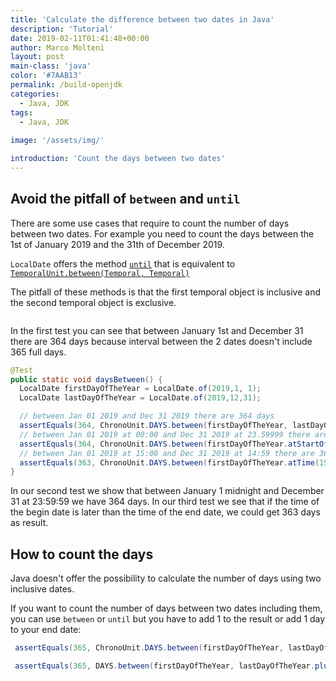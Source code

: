 ```yaml
---
title: 'Calculate the difference between two dates in Java'
description: 'Tutorial'
date: 2019-02-11T01:41:48+00:00
author: Marco Molteni
layout: post
main-class: 'java'
color: '#7AAB13'
permalink: /build-openjdk
categories:
  - Java, JDK
tags:
  - Java, JDK
 
image: '/assets/img/'

introduction: 'Count the days between two dates'
---
```


## Avoid the pitfall of `between` and `until`

There are some use cases that require to count the number of days between two dates.
For example you need to count the days between the 1st of January 2019 and the 31th of December 2019.

`LocalDate` offers the method [`until`](https://docs.oracle.com/javase/8/docs/api/java/time/LocalDate.html) that is equivalent to
[`TemporalUnit.between(Temporal, Temporal)`](https://docs.oracle.com/javase/8/docs/api/java/time/temporal/TemporalUnit.html#between-java.time.temporal.Temporal-java.time.temporal.Temporal-)

The pitfall of these methods is that the first temporal object is inclusive and the second temporal object is exclusive.

<img src="{{site.baseurl}}/assets/img/uploads/2019/between.jpg" alt=""/>

In the first test you can see that between January 1st and December 31 there are 364 days because interval between the 2 dates doesn't include 365 full days.

```java
@Test
public static void daysBetween() {
  LocalDate firstDayOfTheYear = LocalDate.of(2019,1, 1);
  LocalDate lastDayOfTheYear = LocalDate.of(2019,12,31);

  // between Jan 01 2019 and Dec 31 2019 there are 364 days
  assertEquals(364, ChronoUnit.DAYS.between(firstDayOfTheYear, lastDayOfTheYear));
  // between Jan 01 2019 at 00:00 and Dec 31 2019 at 23.59999 there are 364 days
  assertEquals(364, ChronoUnit.DAYS.between(firstDayOfTheYear.atStartOfDay(), lastDayOfTheYear.atTime(LocalTime.MAX)));
  // between Jan 01 2019 at 15:00 and Dec 31 2019 at 14:59 there are 363 days
  assertEquals(363, ChronoUnit.DAYS.between(firstDayOfTheYear.atTime(15,00), lastDayOfTheYear.atTime(14, 59)));
}

```

In our second test we show that between January 1 midnight and December 31 at 23:59:59 we have 364 days.
In our third test we see that if the time of the begin date is later than the time of the end date, we could get 363 days as result.

## How to count the days

Java doesn't offer the possibility to calculate the number of days using two inclusive dates.

If you want to count the number of days between two dates including them, you can use `between` or `until`
but you have to add 1 to the result or add 1 day to your end date:

```java
 assertEquals(365, ChronoUnit.DAYS.between(firstDayOfTheYear, lastDayOfTheYear) + 1);
```

```java
 assertEquals(365, DAYS.between(firstDayOfTheYear, lastDayOfTheYear.plus(1, DAYS)));
```


